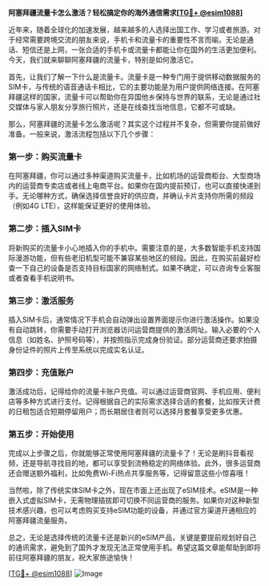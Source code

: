 **阿塞拜疆流量卡怎么激活？轻松搞定你的海外通信需求[[TG💪+ @esim1088](https://t.me/s/esim1088)]**

近年来，随着全球化的加速发展，越来越多的人选择出国工作、学习或者旅游。对于经常需要跨境交流的朋友来说，手机卡和流量卡的重要性不言而喻。无论是通话、短信还是上网，一张合适的手机卡或流量卡都能让你在国外的生活更加便利。今天，我们就来聊聊阿塞拜疆的流量卡，特别是如何激活它。

首先，让我们了解一下什么是流量卡。流量卡是一种专门用于提供移动数据服务的SIM卡，与传统的语音通话卡相比，它的主要功能是为用户提供网络连接。在阿塞拜疆这样的国家，流量卡可以帮助你在异国他乡保持与世界的联系，无论是通过社交媒体与家人朋友分享旅行照片，还是在线查找当地信息，它都不可或缺。

那么，阿塞拜疆的流量卡怎么激活呢？其实这个过程并不复杂，但需要你提前做好准备。一般来说，激活流程包括以下几个步骤：

### **第一步：购买流量卡**
在阿塞拜疆，你可以通过多种渠道购买流量卡，比如机场的运营商柜台、大型商场内的运营商专卖店或者线上电商平台。如果你在国内提前预订，也可以直接快递到手。无论哪种方式，确保选择信誉良好的供应商，并确认卡片支持你所需的频段（例如4G LTE），这样能保证更好的使用体验。

### **第二步：插入SIM卡**
将新购买的流量卡小心地插入你的手机中。需要注意的是，大多数智能手机支持国际漫游功能，但有些老旧机型可能不兼容某些地区的频段。因此，在购买前最好检查一下自己的设备是否支持目标国家的网络制式。如果不确定，可以咨询专业客服或者查看手机说明书。

### **第三步：激活服务**
插入SIM卡后，通常情况下手机会自动弹出设置界面提示你进行激活操作。如果没有自动跳转，你需要手动打开浏览器访问运营商提供的激活网址。输入必要的个人信息（如姓名、护照号码等），并按照指示完成身份验证。部分运营商还要求拍摄身份证件的照片上传至系统以完成实名认证。

### **第四步：充值账户**
激活成功后，记得给你的流量卡账户充值。可以通过运营商官网、手机应用、便利店等多种方式进行支付。记得根据自己的实际需求选择合适的套餐，比如按天计费的日租包适合短期停留用户；而长期居住者则可以选择月套餐享受更多优惠。

### **第五步：开始使用**
完成以上步骤之后，你就能够正常使用阿塞拜疆的流量卡了！无论是刷抖音看视频，还是导航寻找目的地，都可以享受到流畅稳定的网络体验。此外，很多运营商还会赠送额外福利，比如免费Wi-Fi热点共享服务等，记得留意这些小惊喜哦！

当然啦，除了传统实体SIM卡之外，现在市面上还出现了eSIM技术。eSIM是一种嵌入式虚拟SIM卡，无需物理插拔即可切换不同运营商的服务。如果你对这种新型技术感兴趣，也可以考虑购买支持eSIM功能的设备，并通过官方渠道开通相应的阿塞拜疆流量服务。

总之，无论是选择传统的流量卡还是新兴的eSIM产品，关键是要提前规划好自己的通讯需求，避免到了国外才发现无法正常使用手机。希望这篇文章能帮助到即将前往阿塞拜疆的朋友，祝大家旅途愉快！

[[TG💪+ @esim1088](https://t.me/s/esim1088)] 
![Image](https://i.postimg.cc/4NQfJmqS/Snipaste-2025-05-13-00-14-12.png)